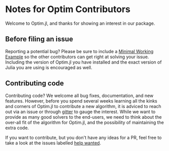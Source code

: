 # Notes for Optim Contributors

Welcome to Optim.jl, and thanks for showing an interest in our package.

## Before filing an issue

Reporting a potential bug? Please be sure to include a [Minimal Working Example](https://en.wikipedia.org/wiki/Minimal_Working_Example) so the other contributors can get right at solving your issue. Including the version of Optim.jl you have installed and the exact version of Julia you are using is encouraged as well.

## Contributing code

Contributing code? We welcome all bug fixes, documentation, and new features. However, before you spend several weeks learning all the kinks and corners of Optim.jl to contribute a new algorithm, it is adviced to reach out via an issue or through [gitter](https://gitter.im/JuliaNLSolvers/Optim.jl) to gauge the interest. While we want to provide as many good solvers to the end-users, we need to think about the over-all fit of the algorithm for Optim.jl, and the possibility of maintaining the extra code.

If you want to contribute, but you don't have any ideas for a PR, feel free to take a look at the issues labelled [help wanted](https://github.com/JuliaNLSolvers/Optim.jl/issues?q=is%3Aissue+is%3Aopen+label%3A%22help+wanted%22).
